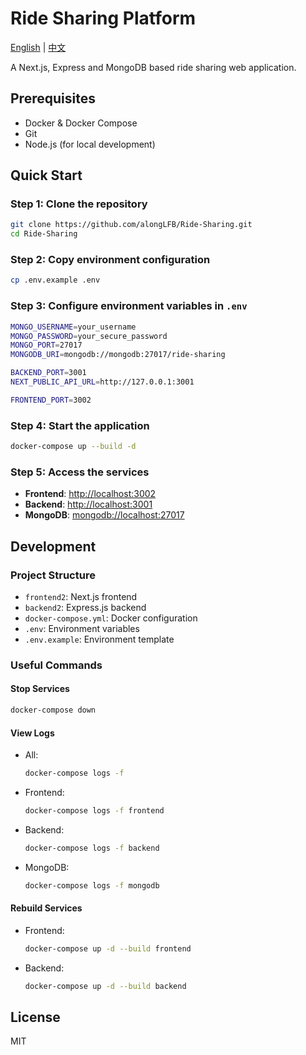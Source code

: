 
# Ride Sharing Platform

[English](README.md) | [中文](README_zh.md)

A Next.js, Express and MongoDB based ride sharing web application.

## Prerequisites

- Docker & Docker Compose
- Git
- Node.js (for local development)

## Quick Start

### Step 1: Clone the repository
```bash
git clone https://github.com/alongLFB/Ride-Sharing.git
cd Ride-Sharing
```

### Step 2: Copy environment configuration
```bash
cp .env.example .env
```

### Step 3: Configure environment variables in `.env`
```bash
MONGO_USERNAME=your_username
MONGO_PASSWORD=your_secure_password
MONGO_PORT=27017
MONGODB_URI=mongodb://mongodb:27017/ride-sharing

BACKEND_PORT=3001
NEXT_PUBLIC_API_URL=http://127.0.0.1:3001

FRONTEND_PORT=3002
```

### Step 4: Start the application
```bash
docker-compose up --build -d
```

### Step 5: Access the services

- **Frontend**: [http://localhost:3002](http://localhost:3002)
- **Backend**: [http://localhost:3001](http://localhost:3001)
- **MongoDB**: [mongodb://localhost:27017](mongodb://localhost:27017)

## Development

### Project Structure

- `frontend2`: Next.js frontend
- `backend2`: Express.js backend
- `docker-compose.yml`: Docker configuration
- `.env`: Environment variables
- `.env.example`: Environment template

### Useful Commands

#### Stop Services
```bash
docker-compose down
```

#### View Logs
- All:
  ```bash
  docker-compose logs -f
  ```
- Frontend:
  ```bash
  docker-compose logs -f frontend
  ```
- Backend:
  ```bash
  docker-compose logs -f backend
  ```
- MongoDB:
  ```bash
  docker-compose logs -f mongodb
  ```

#### Rebuild Services
- Frontend:
  ```bash
  docker-compose up -d --build frontend
  ```
- Backend:
  ```bash
  docker-compose up -d --build backend
  ```

## License

MIT
